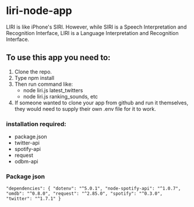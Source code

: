 # liri-node-app
LIRI is like iPhone's SIRI. However, while SIRI is a Speech Interpretation and Recognition Interface, LIRI is a Language Interpretation and Recognition Interface.

## To use this app you need to:
1. Clone the repo.
2. Type npm install
3. Then run command like:
    - node liri.js latest_twitters
    - node liri.js ranking_sounds, etc
4. If someone wanted to clone your app from github and run it themselves, they would need to supply their own .env file for it to work.
  
### installation required:
  - package.json
  - twitter-api
  - spotify-api
  - request
  - odbm-api
  
 ### Package json
 
  `"dependencies": {
    "dotenv": "^5.0.1",
    "node-spotify-api": "^1.0.7",
    "omdb": "^0.8.0",
    "request": "^2.85.0",
    "spotify": "^0.3.0",
    "twitter": "^1.7.1"
  }`
  
  

